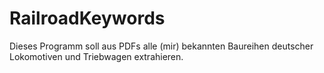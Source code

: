 RailroadKeywords
================
Dieses Programm soll aus PDFs alle (mir) bekannten Baureihen deutscher Lokomotiven und Triebwagen extrahieren.
